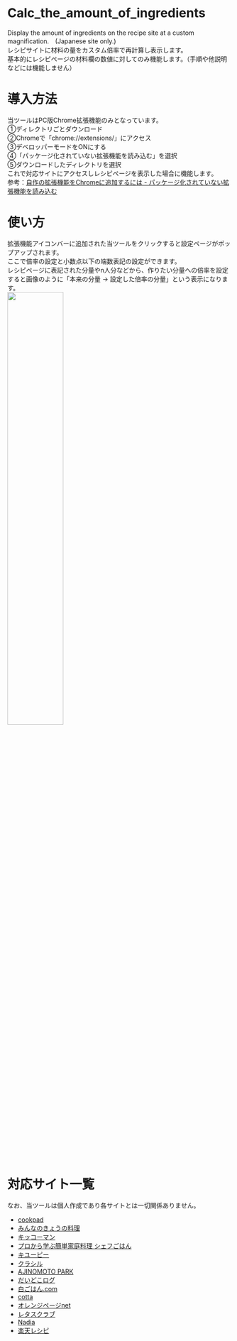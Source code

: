 # Calc_the_amount_of_ingredients

Display the amount of ingredients on the recipe site at a custom magnification.　(Japanese site only.)  
レシピサイトに材料の量をカスタム倍率で再計算し表示します。  
基本的にレシピページの材料欄の数値に対してのみ機能します。（手順や他説明などには機能しません）  

# 導入方法
当ツールはPC版Chrome拡張機能のみとなっています。  
①ディレクトリごとダウンロード  
②Chromeで「chrome://extensions/」にアクセス  
③デベロッパーモードをONにする  
④「パッケージ化されていない拡張機能を読み込む」を選択  
⑤ダウンロードしたディレクトリを選択  
これで対応サイトにアクセスしレシピページを表示した場合に機能します。  
参考：[自作の拡張機能をChromeに追加するには - パッケージ化されていない拡張機能を読み込む](http://reviews.f-tools.net/Add-On/Jisaku-Tuika.html#Reading)  

# 使い方
拡張機能アイコンバーに追加された当ツールをクリックすると設定ページがポップアップされます。  
ここで倍率の設定と小数点以下の端数表記の設定ができます。  
レシピページに表記された分量やn人分などから、作りたい分量への倍率を設定すると画像のように「本来の分量 → 設定した倍率の分量」という表示になります。  
<img src="https://user-images.githubusercontent.com/71125646/93037267-faa95380-f67c-11ea-951e-95747551faee.png" width=50%>  

# 対応サイト一覧
なお、当ツールは個人作成であり各サイトとは一切関係ありません。
- [cookpad](https://cookpad.com/)
- [みんなのきょうの料理](https://www.kyounoryouri.jp/)
- [キッコーマン](https://www.kikkoman.co.jp/)
- [プロから学ぶ簡単家庭料理 シェフごはん](https://chefgohan.gnavi.co.jp/)
- [キユーピー](https://www.kewpie.co.jp/)
- [クラシル](https://www.kurashiru.com/)
- [AJINOMOTO PARK](https://park.ajinomoto.co.jp/top/)
- [だいどこログ](https://daidokolog.pal-system.co.jp/)
- [白ごはん.com](https://www.sirogohan.com/)
- [cotta](https://www.cotta.jp/)
- [オレンジページnet](https://www.orangepage.net/)
- [レタスクラブ](https://www.lettuceclub.net/)
- [Nadia](https://oceans-nadia.com/)
- [楽天レシピ](https://recipe.rakuten.co.jp/)
